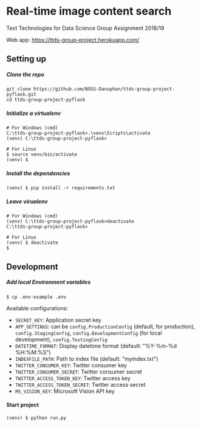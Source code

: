 # Real-time image content search
Text Technologies for Data Science Group Assignment 2018/19

Web app: https://ttds-group-project.herokuapp.com/

## Setting up
##### Clone the repo
```
git clone https://github.com/BOSS-Danuphan/ttds-group-project-pyflask.git
cd ttds-group-project-pyflask
```
##### Initialize a virtualenv
```
# For Windows (cmd)
C:\ttds-group-project-pyflask>.\venv\Scripts\activate
(venv) C:\ttds-group-project-pyflask>

# For Linux
$ source venv/bin/activate
(venv) $
```
##### Install the dependencies
```
(venv) $ pip install -r requirements.txt
```
##### Leave virualenv
```
# For Windows (cmd)
(venv) C:\ttds-group-project-pyflask>deactivate
C:\ttds-group-project-pyflask>

# For Linux
(venv) $ deactivate
$
```
## Development
##### Add local Environment variables
```
$ cp .env-example .env
```
Available configurations:
* `SECRET_KEY`: Application secret key
* `APP_SETTINGS`: can be `config.ProductionConfig` (default, for production), `config.StagingConfig`, `config.DevelopmentConfig` (for local development), `config.TestingConfig`
* `DATETIME_FORMAT`: Display datetime format (default: "%Y-%m-%d %H:%M:%S")
* `INDEXFILE_PATH`: Path to index file (default: "myindex.txt")
* `TWITTER_CONSUMER_KEY`: Twitter consumer key
* `TWITTER_CONSUMER_SECRET`: Twitter consumer secret
* `TWITTER_ACCESS_TOKEN_KEY`: Twitter access key
* `TWITTER_ACCESS_TOKEN_SECRET`: Twitter access secret
* `MS_VISION_KEY`: Microsoft Vision API key

#### Start project
```
(venv) $ python run.py
```
